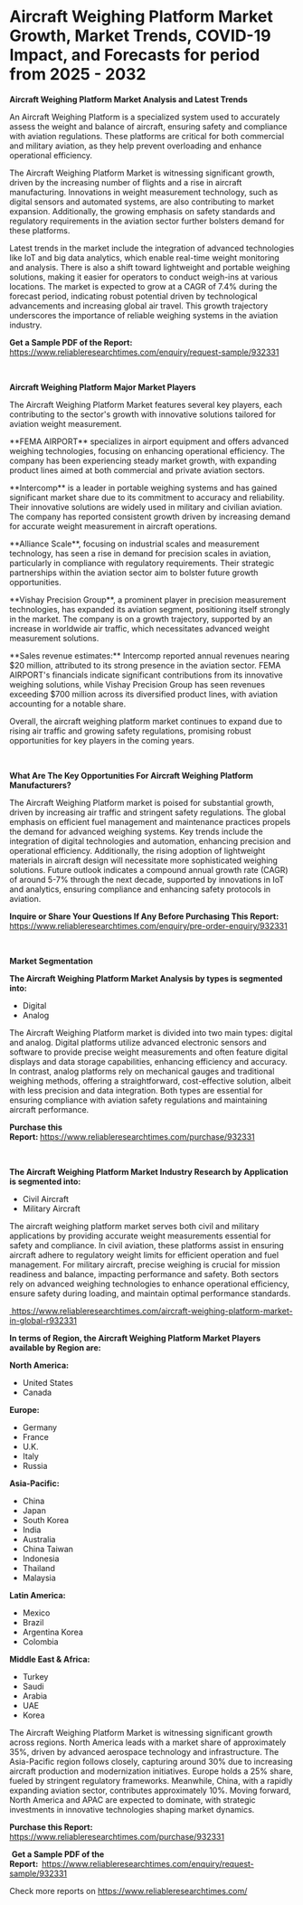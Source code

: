<p><h1>Aircraft Weighing Platform Market Growth, Market Trends, COVID-19 Impact, and Forecasts for period from 2025 - 2032</h1></p><p><strong>Aircraft Weighing Platform Market Analysis and Latest Trends</strong></p>
<p><p>An Aircraft Weighing Platform is a specialized system used to accurately assess the weight and balance of aircraft, ensuring safety and compliance with aviation regulations. These platforms are critical for both commercial and military aviation, as they help prevent overloading and enhance operational efficiency. </p><p>The Aircraft Weighing Platform Market is witnessing significant growth, driven by the increasing number of flights and a rise in aircraft manufacturing. Innovations in weight measurement technology, such as digital sensors and automated systems, are also contributing to market expansion. Additionally, the growing emphasis on safety standards and regulatory requirements in the aviation sector further bolsters demand for these platforms.</p><p>Latest trends in the market include the integration of advanced technologies like IoT and big data analytics, which enable real-time weight monitoring and analysis. There is also a shift toward lightweight and portable weighing solutions, making it easier for operators to conduct weigh-ins at various locations. The market is expected to grow at a CAGR of 7.4% during the forecast period, indicating robust potential driven by technological advancements and increasing global air travel. This growth trajectory underscores the importance of reliable weighing systems in the aviation industry.</p></p>
<p><strong>Get a Sample PDF of the Report:&nbsp;</strong> <a href="https://www.reliableresearchtimes.com/enquiry/request-sample/932331?utm_campaign=3038&utm_medium=2&utm_source=Github&utm_content=ia&utm_term=21032025&utm_id=aircraft-weighing-platform">https://www.reliableresearchtimes.com/enquiry/request-sample/932331</a></p>
<p>&nbsp;</p>
<p><strong>Aircraft Weighing Platform Major Market Players</strong></p>
<p><p>The Aircraft Weighing Platform Market features several key players, each contributing to the sector's growth with innovative solutions tailored for aviation weight measurement. </p><p>**FEMA AIRPORT** specializes in airport equipment and offers advanced weighing technologies, focusing on enhancing operational efficiency. The company has been experiencing steady market growth, with expanding product lines aimed at both commercial and private aviation sectors.</p><p>**Intercomp** is a leader in portable weighing systems and has gained significant market share due to its commitment to accuracy and reliability. Their innovative solutions are widely used in military and civilian aviation. The company has reported consistent growth driven by increasing demand for accurate weight measurement in aircraft operations.</p><p>**Alliance Scale**, focusing on industrial scales and measurement technology, has seen a rise in demand for precision scales in aviation, particularly in compliance with regulatory requirements. Their strategic partnerships within the aviation sector aim to bolster future growth opportunities.</p><p>**Vishay Precision Group**, a prominent player in precision measurement technologies, has expanded its aviation segment, positioning itself strongly in the market. The company is on a growth trajectory, supported by an increase in worldwide air traffic, which necessitates advanced weight measurement solutions.</p><p>**Sales revenue estimates:** Intercomp reported annual revenues nearing $20 million, attributed to its strong presence in the aviation sector. FEMA AIRPORT's financials indicate significant contributions from its innovative weighing solutions, while Vishay Precision Group has seen revenues exceeding $700 million across its diversified product lines, with aviation accounting for a notable share.</p><p>Overall, the aircraft weighing platform market continues to expand due to rising air traffic and growing safety regulations, promising robust opportunities for key players in the coming years.</p></p>
<p>&nbsp;</p>
<p><strong>What Are The Key Opportunities For Aircraft Weighing Platform Manufacturers?</strong></p>
<p><p>The Aircraft Weighing Platform market is poised for substantial growth, driven by increasing air traffic and stringent safety regulations. The global emphasis on efficient fuel management and maintenance practices propels the demand for advanced weighing systems. Key trends include the integration of digital technologies and automation, enhancing precision and operational efficiency. Additionally, the rising adoption of lightweight materials in aircraft design will necessitate more sophisticated weighing solutions. Future outlook indicates a compound annual growth rate (CAGR) of around 5-7% through the next decade, supported by innovations in IoT and analytics, ensuring compliance and enhancing safety protocols in aviation.</p></p>
<p><strong>Inquire or Share Your Questions If Any Before Purchasing This Report:</strong> <a href="https://www.reliableresearchtimes.com/enquiry/pre-order-enquiry/932331?utm_campaign=3038&utm_medium=2&utm_source=Github&utm_content=ia&utm_term=21032025&utm_id=aircraft-weighing-platform">https://www.reliableresearchtimes.com/enquiry/pre-order-enquiry/932331</a></p>
<p>&nbsp;</p>
<p><strong>Market Segmentation</strong></p>
<p><strong>The Aircraft Weighing Platform Market Analysis by types is segmented into:</strong></p>
<p><ul><li>Digital</li><li>Analog</li></ul></p>
<p><p>The Aircraft Weighing Platform market is divided into two main types: digital and analog. Digital platforms utilize advanced electronic sensors and software to provide precise weight measurements and often feature digital displays and data storage capabilities, enhancing efficiency and accuracy. In contrast, analog platforms rely on mechanical gauges and traditional weighing methods, offering a straightforward, cost-effective solution, albeit with less precision and data integration. Both types are essential for ensuring compliance with aviation safety regulations and maintaining aircraft performance.</p></p>
<p><strong>Purchase this Report:&nbsp;</strong><a href="https://www.reliableresearchtimes.com/purchase/932331?utm_campaign=3038&utm_medium=2&utm_source=Github&utm_content=ia&utm_term=21032025&utm_id=aircraft-weighing-platform">https://www.reliableresearchtimes.com/purchase/932331</a></p>
<p>&nbsp;</p>
<p><strong>The Aircraft Weighing Platform Market Industry Research by Application is segmented into:</strong></p>
<p><ul><li>Civil Aircraft</li><li>Military Aircraft</li></ul></p>
<p><p>The aircraft weighing platform market serves both civil and military applications by providing accurate weight measurements essential for safety and compliance. In civil aviation, these platforms assist in ensuring aircraft adhere to regulatory weight limits for efficient operation and fuel management. For military aircraft, precise weighing is crucial for mission readiness and balance, impacting performance and safety. Both sectors rely on advanced weighing technologies to enhance operational efficiency, ensure safety during loading, and maintain optimal performance standards.</p></p>
<p><a href="https://www.reliableresearchtimes.com/aircraft-weighing-platform-market-in-global-r932331?utm_campaign=3038&utm_medium=2&utm_source=Github&utm_content=ia&utm_term=21032025&utm_id=aircraft-weighing-platform">&nbsp;https://www.reliableresearchtimes.com/aircraft-weighing-platform-market-in-global-r932331</a></p>
<p><strong>In terms of Region, the Aircraft Weighing Platform Market Players available by Region are:</strong></p>
<p>
    <p> <strong> North America: </strong>
        <ul>
            <li>United States</li>
            <li>Canada</li>
        </ul>
        </p> 
    <p> <strong> Europe: </strong>
        <ul>
            <li>Germany</li>
            <li>France</li>
            <li>U.K.</li>
            <li>Italy</li>
            <li>Russia</li>
        </ul>
        </p> 
    <p> <strong> Asia-Pacific: </strong>
        <ul>
            <li>China</li>
            <li>Japan</li>
            <li>South Korea</li>
            <li>India</li>
            <li>Australia</li>
            <li>China Taiwan</li>
            <li>Indonesia</li>
            <li>Thailand</li>
            <li>Malaysia</li>
        </ul>
        </p> 
    <p> <strong> Latin America: </strong>
        <ul>
            <li>Mexico</li>
            <li>Brazil</li>
            <li>Argentina Korea</li>
            <li>Colombia</li>
        </ul>
        </p> 
    <p> <strong> Middle East & Africa: </strong>
        <ul>
            <li>Turkey</li>
            <li>Saudi</li>
            <li>Arabia</li>
            <li>UAE</li>
            <li>Korea</li>
        </ul>
    </p>
    </p>
<p><p>The Aircraft Weighing Platform Market is witnessing significant growth across regions. North America leads with a market share of approximately 35%, driven by advanced aerospace technology and infrastructure. The Asia-Pacific region follows closely, capturing around 30% due to increasing aircraft production and modernization initiatives. Europe holds a 25% share, fueled by stringent regulatory frameworks. Meanwhile, China, with a rapidly expanding aviation sector, contributes approximately 10%. Moving forward, North America and APAC are expected to dominate, with strategic investments in innovative technologies shaping market dynamics.</p></p>
<p><strong>Purchase this Report: </strong><a href="https://www.reliableresearchtimes.com/purchase/932331?utm_campaign=3038&utm_medium=2&utm_source=Github&utm_content=ia&utm_term=21032025&utm_id=aircraft-weighing-platform">https://www.reliableresearchtimes.com/purchase/932331</a></p>
<p>&nbsp;<strong>Get a Sample PDF of the Report:&nbsp;&nbsp;</strong><a href="https://www.reliableresearchtimes.com/enquiry/request-sample/932331?utm_campaign=3038&utm_medium=2&utm_source=Github&utm_content=ia&utm_term=21032025&utm_id=aircraft-weighing-platform">https://www.reliableresearchtimes.com/enquiry/request-sample/932331</a></p>
<p><strong></strong></p>
<p>Check more reports on <a href="https://www.reliableresearchtimes.com/?utm_campaign=3038&utm_medium=2&utm_source=Github&utm_content=ia&utm_term=21032025&utm_id=aircraft-weighing-platform">https://www.reliableresearchtimes.com/</a></p>